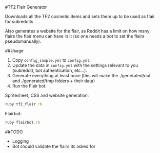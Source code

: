 #TF2 Flair Generator

Downloads all the TF2 cosmetic items and sets them up to be used
as flair for subreddits.

Also generates a website for the flair, as Reddit has a limit on how many
flairs the flair menu can have in it (so one needs a bot to set the flairs
pseudomanually).

##Usage

1. Copy `config_sample.yml` to `config.yml`.
2. Update the data in `config.yml` with the settings relevant to you (subreddit, bot authentication, etc...).
3. Generate everything at least once (this will make the ./generated/out and ./generated/tmp folders + their data)
4. Run the Flair bot.

Spritesheet, CSS and website generation:
```ruby
ruby tf2_flair.rb
```

Flairbot:
```ruby
ruby flairbot.rb
```

##TODO

* Logging
* Bot should validate the flairs its asked for

